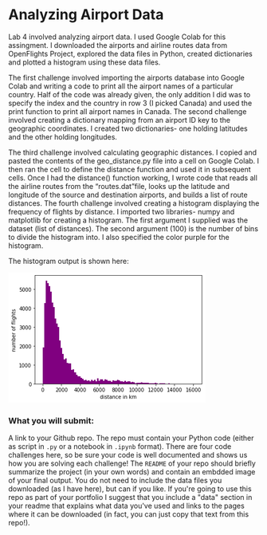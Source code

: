 # **Analyzing Airport Data**

Lab 4 involved analyzing airport data. I used Google Colab for this assingment. I downloaded the airports and airline routes data from OpenFlights Project, explored the data files in Python, created dictionaries and plotted a histogram using these data files.

The first challenge involved importing the airports database into Google Colab and writing a code to print all the airport names of a particular country. Half of the code was already given, the only addition I did was to specify the index and the country in row 3 (I picked Canada) and used the print function to print all airport names in Canada.
The second challenge involved creating a dictionary mapping from an airport ID key to the geographic coordinates. I created two dictionaries- one holding latitudes and the other holding longitudes. 

The third challenge involved calculating geographic distances. I copied and pasted the contents of the geo_distance.py file into a cell on Google Colab. I then ran the cell to define the distance function and used it in subsequent cells. Once I had the distance() function working, I wrote code that reads all the airline routes from the “routes.dat”file, looks up the latitude and longitude of the source and destination airports, and builds a list of route distances.
The fourth challenge involved creating a histogram displaying the frequency of flights by distance. I imported two libraries- numpy and matplotlib for creating a histogram. The first argument I supplied was the dataset (list of distances). The second argument (100) is the number of bins to divide the histogram into. I also specified the color purple for the histogram. 

The histogram output is shown here:

![image of histogram](https://github.com/Kulsoom-Hisam/Lab5-Analyzing-flights/blob/main/histogram.png)



### What you will submit:
A link to your Github repo. The repo must contain your Python code (either as script in `.py` or a notebook in `.ipynb` format). There are four code challenges here, so be sure your code is well documented and shows us how you are solving each challenge! The `README` of your repo should briefly summarize the project (in your own words) and contain an embdded image of your final output. You do not need to include the data files you downloaded (as I have here), but can if you like. If you're going to use this repo as part of your portfolio I suggest that you include a "data" section in your readme that explains what data you've used and links to the pages where it can be downloaded (in fact, you can just copy that text from this repo!).


